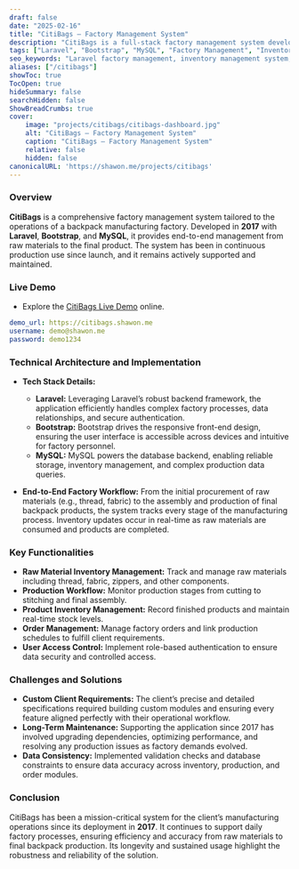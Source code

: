 ```yaml
---
draft: false
date: "2025-02-16"
title: "CitiBags – Factory Management System"
description: "CitiBags is a full-stack factory management system developed in 2017. It has been in continuous production, supporting a backpack manufacturing factory’s end-to-end operations."
tags: ["Laravel", "Bootstrap", "MySQL", "Factory Management", "Inventory System", "Full-Stack", "Web App"]
seo_keywords: "Laravel factory management, inventory management system, Bootstrap web application, MySQL database, manufacturing software, production tracking system, factory ERP software"
aliases: ["/citibags"]
showToc: true
TocOpen: true
hideSummary: false
searchHidden: false
ShowBreadCrumbs: true
cover:
    image: "projects/citibags/citibags-dashboard.jpg"
    alt: "CitiBags – Factory Management System"
    caption: "CitiBags – Factory Management System"
    relative: false
    hidden: false
canonicalURL: 'https://shawon.me/projects/citibags'
---
```


### Overview

**CitiBags** is a comprehensive factory management system tailored to the operations of a backpack manufacturing factory. Developed in **2017** with **Laravel**, **Bootstrap**, and **MySQL**, it provides end-to-end management from raw materials to the final product. The system has been in continuous production use since launch, and it remains actively supported and maintained.

### Live Demo 
- Explore the [CitiBags Live Demo](https://citibags.shawon.me) online.

```yaml
demo_url: https://citibags.shawon.me
username: demo@shawon.me
password: demo1234
```

### Technical Architecture and Implementation

- **Tech Stack Details:**
  - **Laravel:**
    Leveraging Laravel’s robust backend framework, the application efficiently handles complex factory processes, data relationships, and secure authentication.
  - **Bootstrap:**
    Bootstrap drives the responsive front-end design, ensuring the user interface is accessible across devices and intuitive for factory personnel.
  - **MySQL:**
    MySQL powers the database backend, enabling reliable storage, inventory management, and complex production data queries.

- **End-to-End Factory Workflow:**
  From the initial procurement of raw materials (e.g., thread, fabric) to the assembly and production of final backpack products, the system tracks every stage of the manufacturing process. Inventory updates occur in real-time as raw materials are consumed and products are completed.

### Key Functionalities

- **Raw Material Inventory Management:**
  Track and manage raw materials including thread, fabric, zippers, and other components.
- **Production Workflow:**
  Monitor production stages from cutting to stitching and final assembly.
- **Product Inventory Management:**
  Record finished products and maintain real-time stock levels.
- **Order Management:**
  Manage factory orders and link production schedules to fulfill client requirements.
- **User Access Control:**
  Implement role-based authentication to ensure data security and controlled access.

### Challenges and Solutions

- **Custom Client Requirements:**
  The client’s precise and detailed specifications required building custom modules and ensuring every feature aligned perfectly with their operational workflow.
- **Long-Term Maintenance:**
  Supporting the application since 2017 has involved upgrading dependencies, optimizing performance, and resolving any production issues as factory demands evolved.
- **Data Consistency:**
  Implemented validation checks and database constraints to ensure data accuracy across inventory, production, and order modules.

### Conclusion

CitiBags has been a mission-critical system for the client’s manufacturing operations since its deployment in **2017**. It continues to support daily factory processes, ensuring efficiency and accuracy from raw materials to final backpack production. Its longevity and sustained usage highlight the robustness and reliability of the solution.

